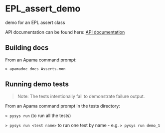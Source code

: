 # EPL_assert_demo

demo for an EPL assert class

API documentation can be found here: [API documentation](https://sag-tgo.github.io/EPL_assert_demo/)

## Building docs
From an Apama command prompt:

`> apamadoc docs Asserts.mon`

## Running demo tests
> Note: The tests intentionally fail to demonstrate failure output.

From an Apama command prompt in the tests directory:

`> pysys run` (to run all the tests)

`> pysys run <test name>` to run one test by name - e.g. `> pysys run demo_1`
